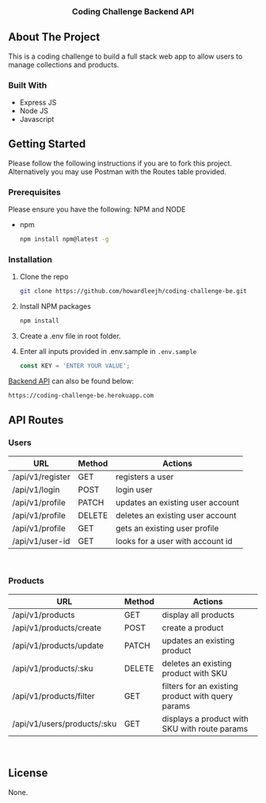 

<!-- PROJECT LOGO -->
<br />
<div align="center">
<h3 align="center">Coding Challenge Backend API</h3>
</div>

<!-- ABOUT THE PROJECT -->
## About The Project

This is a coding challenge to build a full stack web app to allow users to manage collections and products.

### Built With

* Express JS
* Node JS
* Javascript

<!-- GETTING STARTED -->
## Getting Started

Please follow the following instructions if you are to fork this project. Alternatively you may use Postman with the Routes table provided.

### Prerequisites

Please ensure you have the following: NPM and NODE
* npm
  ```sh
  npm install npm@latest -g
  ```

### Installation

1. Clone the repo
   ```sh
   git clone https://github.com/howardleejh/coding-challenge-be.git
   ```
3. Install NPM packages
   ```sh
   npm install
   ```
4. Create a .env file in root folder.
   
5. Enter all inputs provided in .env.sample in `.env.sample`
   ```js
   const KEY = 'ENTER YOUR VALUE';
   ```

<!--  API ROUTES -->

[Backend API](https://coding-challenge-be.herokuapp.com) can also be found below:
```sh
https://coding-challenge-be.herokuapp.com
```

## API Routes

### Users

| **URL** | **Method** | **Actions** |
|------------|-------------|------------|
| /api/v1/register        | GET | registers a user
| /api/v1/login     | POST | login user
| /api/v1/profile    | PATCH | updates an existing user account
| /api/v1/profile   | DELETE | deletes an existing user account      
| /api/v1/profile  | GET | gets an existing user profile
| /api/v1/user-id      | GET | looks for a user with account id

<br />

### Products

| **URL** | **Method** | **Actions** |
|------------|-------------|------------|
| /api/v1/products | GET | display all products
| /api/v1/products/create | POST | create a product
| /api/v1/products/update | PATCH | updates an existing product
| /api/v1/products/:sku | DELETE | deletes an existing product with SKU  
| /api/v1/products/filter | GET | filters for an existing product with query params
| /api/v1/users/products/:sku | GET | displays a product with SKU with route params

<br />

<!-- LICENSE -->
## License

None.
